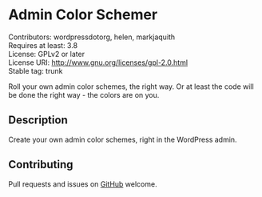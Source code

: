 # Admin Color Schemer #
Contributors: wordpressdotorg, helen, markjaquith  
Requires at least: 3.8  
License: GPLv2 or later  
License URI: http://www.gnu.org/licenses/gpl-2.0.html  
Stable tag: trunk  

Roll your own admin color schemes, the right way. Or at least the code will be done the right way - the colors are on you.

## Description ##

Create your own admin color schemes, right in the WordPress admin.

## Contributing ##

Pull requests and issues on [GitHub](https://github.com/helenhousandi/admin-color-schemer) welcome.
